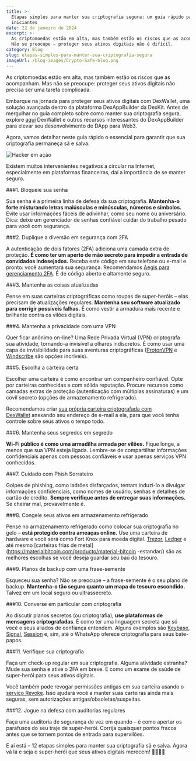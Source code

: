 ```yaml
---
title: >-
  Etapas simples para manter sua criptografia segura: um guia rápido para
  iniciantes
date: 22 de janeiro de 2024
excerpt: >-
  As criptomoedas estão em alta, mas também estão os riscos que as acompanham.
  Não se preocupe – proteger seus ativos digitais não é difícil.
category: Blog
slug: etapas-simples-para-manter-sua-criptografia-segura
imageUrl: /blog-images/Crypto-Safe-blog.png
---
```

As criptomoedas estão em alta, mas também estão os riscos que as acompanham. Mas não se preocupe: proteger seus ativos digitais não precisa ser uma tarefa complicada.

Embarque na jornada para proteger seus ativos digitais com DexWallet, uma solução avançada dentro da plataforma DexAppBuilder da DexKit. Antes de mergulhar no guia completo sobre como manter sua criptografia segura, explore [aqui](https://dexkit.com/dexwallet/) DexWallet e outros recursos interessantes do DexAppBuilder para elevar seu desenvolvimento de DApp para Web3.

Agora, vamos detalhar neste guia rápido o essencial para garantir que sua criptografia permaneça sã e salva:

![Hacker em ação](/blog-images/ce3e8ce3-9c8e-440b-8ae1-906628ec4dc7.jpg)

Existem muitos intervenientes negativos a circular na Internet, especialmente em plataformas financeiras, daí a importância de se manter seguro.

###1\. Bloqueie sua senha

Sua senha é a primeira linha de defesa da sua criptografia. **Mantenha-o forte misturando letras maiúsculas e minúsculas, números e símbolos.** Evite usar informações fáceis de adivinhar, como seu nome ou aniversário. Dica: deixe um gerenciador de senhas confiável cuidar do trabalho pesado para você com segurança.

###2\. Duplique a diversão em segurança com 2FA

A autenticação de dois fatores (2FA) adiciona uma camada extra de proteção. **É como ter um aperto de mão secreto para impedir a entrada de convidados indesejados.** Receba este código em seu telefone ou e-mail e pronto: você aumentará sua segurança. Recomendamos [Aegis para gerenciamento 2FA](https://getaegis.app/). É de código aberto e altamente seguro.

###3\. Mantenha as coisas atualizadas

Pense em suas carteiras criptográficas como roupas de super-heróis – elas precisam de atualizações regulares. **Mantenha seu software atualizado para corrigir possíveis falhas.** É como vestir a armadura mais recente e brilhante contra os vilões digitais.

###4\. Mantenha a privacidade com uma VPN

Quer ficar anônimo on-line? Uma Rede Privada Virtual (VPN) criptografa sua atividade, tornando-a invisível a olhares indiscretos. É como usar uma capa de invisibilidade para suas aventuras criptográficas ([ProtonVPN](https://protonvpn.com/) e [Windscribe](https://windscribe.com/) são opções incríveis).

###5\. Escolha a carteira certa

Escolher uma carteira é como encontrar um companheiro confiável. Opte por carteiras conhecidas e com sólida reputação. Procure recursos como camadas extras de proteção (autenticação com múltiplas assinaturas) e um covil secreto (opções de armazenamento refrigerado).

Recomendamos criar [sua própria carteira criptografada com DexWallet](https://dexappbuilder.dexkit.com/admin/quick-builder/wallet) anexando seu endereço de e-mail a ela, para que você tenha controle sobre seus ativos o tempo todo.

###6\. Mantenha seus segredos em segredo

**Wi-Fi público é como uma armadilha armada por vilões.** Fique longe, a menos que sua VPN esteja ligada. Lembre-se de compartilhar informações confidenciais apenas com pessoas confiáveis e usar apenas serviços VPN conhecidos.

###7\. Cuidado com Phish Sorrateiro

Golpes de phishing, como ladrões disfarçados, tentam induzi-lo a divulgar informações confidenciais, como nomes de usuário, senhas e detalhes de cartão de crédito. **Sempre verifique antes de entregar suas informações.** Se cheirar mal, provavelmente é.

###8\. Congele seus ativos em armazenamento refrigerado

Pense no armazenamento refrigerado como colocar sua criptografia no gelo – **está protegido contra ameaças online.** Use uma carteira de hardware e você será como Fort Knox para moeda digital. [Trezor](https://trezor.io/), [Ledger](https://www.ledger.com/) e até mesmo [carteiras frias de metal](https://materialbitcoin.com/producto/material-bitcoin -estandar/) são as melhores escolhas se você deseja guardar seu baú do tesouro.

###9\. Planos de backup com uma frase-semente

Esqueceu sua senha? Não se preocupe – a frase-semente é o seu plano de backup. **Mantenha-o tão seguro quanto um mapa do tesouro escondido.** Talvez em um local seguro ou ultrassecreto.

###10\. Converse em particular com criptografia

Ao discutir planos secretos (ou criptografia), **use plataformas de mensagens criptografadas**. É como ter uma linguagem secreta que só você e seus aliados de confiança entendem. Alguns exemplos são [Keybase](http://keybase.io), [Signal](https://signal.org/), [Session](https://getsession.org/) e, sim, até o WhatsApp oferece criptografia para seus bate-papos.

###11\. Verifique sua criptografia

Faça um check-up regular em sua criptografia. Alguma atividade estranha? Mude sua senha e ative o 2FA em breve. É como um exame de saúde de super-herói para seus ativos digitais.

Você também pode revogar permissões antigas em sua carteira usando o [serviço Revoke](https://revoke.cash/). Isso ajudará você a manter suas carteiras ainda mais seguras, sem autorizações antigas/obsoletas/suspeitas.

###12\. Jogue na defesa com auditorias regulares

Faça uma auditoria de segurança de vez em quando – é como apertar os parafusos do seu traje de super-herói. Corrija quaisquer pontos fracos antes que se tornem pontos de entrada para supervilões.

E aí está – 12 etapas simples para manter sua criptografia sã e salva. Agora vá lá e seja o super-herói que seus ativos digitais merecem! 🦸‍♂️🦸‍♀️
